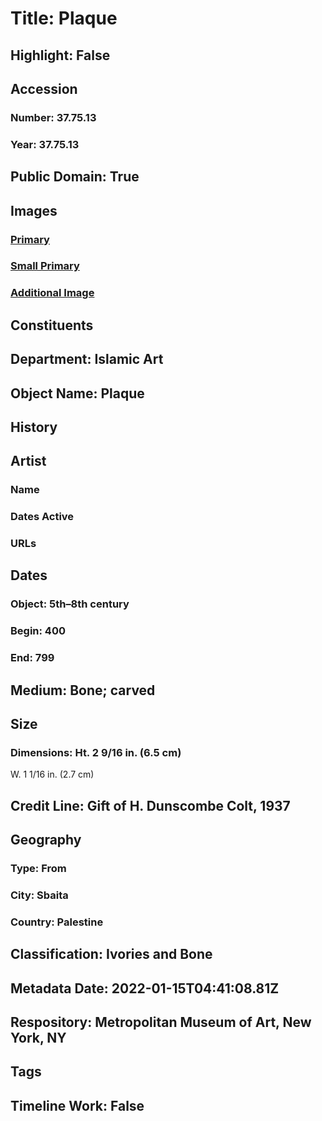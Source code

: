 # Title: Plaque
## Highlight: False
## Accession
### Number: 37.75.13
### Year: 37.75.13
## Public Domain: True
## Images
### [Primary](https://images.metmuseum.org/CRDImages/is/original/sf37-75-13b.jpg)
### [Small Primary](https://images.metmuseum.org/CRDImages/is/web-large/sf37-75-13b.jpg)
### [Additional Image](https://images.metmuseum.org/CRDImages/is/original/sf37-75-13a.jpg)
## Constituents
## Department: Islamic Art
## Object Name: Plaque
## History
## Artist
### Name
### Dates Active
### URLs
## Dates
### Object: 5th–8th century
### Begin: 400
### End: 799
## Medium: Bone; carved
## Size
### Dimensions: Ht. 2 9/16 in. (6.5 cm) 
W. 1 1/16 in. (2.7 cm)
## Credit Line: Gift of H. Dunscombe Colt, 1937
## Geography
### Type: From
### City: Sbaita
### Country: Palestine
## Classification: Ivories and Bone
## Metadata Date: 2022-01-15T04:41:08.81Z
## Respository: Metropolitan Museum of Art, New York, NY
## Tags
## Timeline Work: False